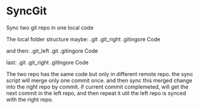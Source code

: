 # SyncGit
Sync two git repo in one local code

The local folder structure maybe:
.git
.git_right
.gitingore
Code

and then:
.git_left
.git
.gitingore
Code

last:
.git
.git_right
.gitIngore
Code

The two repo has the same code but only in different remote repo.
the sync script will merge only one commit once.
and then sync this merged change into the right repo by commit.
if current commit complemeted, will get the next commit in the left repo, and then repeat it util the left repo is synced with the right repo.
